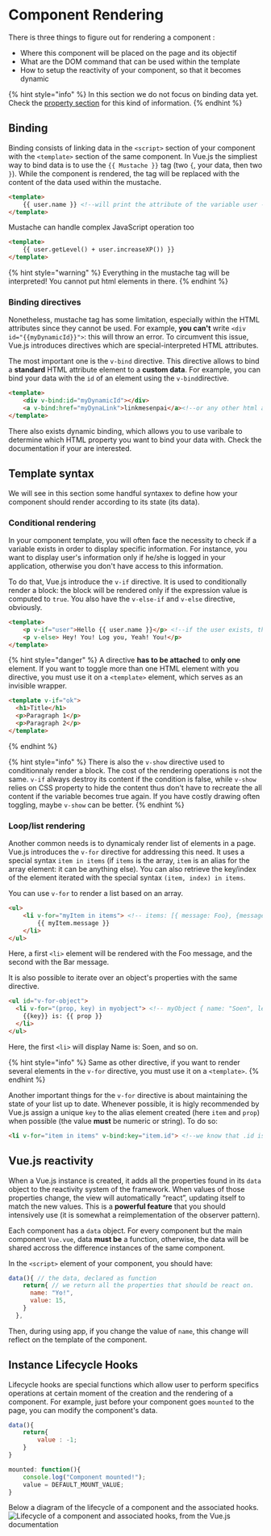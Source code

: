 # Component Rendering
There is three things to figure out for rendering a component :
* Where this component will be placed on the page and its objectif
* What are the DOM command that can be used within the template
* How to setup the reactivity of your component, so that it becomes dynamic

{% hint style="info" %}
In this section we do not focus on binding data yet. Check the [property section](property.md) for this kind of information.
{% endhint %}

## Binding
Binding consists of linking data in the `<script>` section of your component with the `<template>` section of the same component. In Vue.js the simpliest way to bind data is to use the `{{ Mustache }}` tag (two `{`, your data, then two `}`). While the component is rendered, the tag will be replaced with the content of the data used within the mustache.

```html
<template>
    {{ user.name }} <!--will print the attribute of the variable user -->
</template>
```

Mustache can handle complex JavaScript operation too
```html
<template>
    {{ user.getLevel() + user.increaseXP()) }}
</template>
```
{% hint style="warning" %}
Everything in the mustache tag will be interpreted! You cannot put html elements in there.
{% endhint %}

### Binding directives
Nonetheless, mustache tag has some limitation, especially within the HTML attributes since they cannot be used. For example, **you can't** write `<div id="{{myDynamicId}}">`: this will throw an error. To circumvent this issue, Vue.js introduces directives which are special-interpreted HTML attributes.

The most important one is the `v-bind` directive. This directive allows to bind a **standard** HTML attribute element to a **custom data**. For example, you can bind your data with the `id` of an element using the `v-bind`directive.

```html
<template>
    <div v-bind:id="myDynamicId"></div>
    <a v-bind:href="myDynaLink">linkmesenpai</a><!--or any other html attribute!-->
</template>
```

There also exists dynamic binding, which allows you to use varibale to determine which HTML property you want to bind your data with. Check the documentation if your are interested.

## Template syntax
We will see in this section some handful syntaxex to define how your component should render according to its state (its data).

### Conditional rendering
In your component template, you will often face the necessity to check if a variable exists in order to display specific information. For instance, you want to display user's information only if he/she is logged in your application, otherwise you don't have access to this information.

To do that, Vue.js introduce the `v-if` directive. It is used to conditionally render a block: the block will be rendered only if the expression value is computed to `true`. You also have the `v-else-if` and `v-else` directive, obviously.

```html
<template>
    <p v-if="user">Hello {{ user.name }}</p> <!--if the user exists, then we have its name-->
    <p v-else> Hey! You! Log you, Yeah! You!</p>
</template>
```

{% hint style="danger" %}
A directive **has to be attached** to **only one** element. If you want to toggle more than one HTML element with you directive, you must use it on a `<template>` element, which serves as an invisible wrapper.
```html
<template v-if="ok">
  <h1>Title</h1>
  <p>Paragraph 1</p>
  <p>Paragraph 2</p>
</template>
```
{% endhint %}

{% hint style="info" %}
There is also the `v-show` directive used to conditionnaly render a block. The cost of the rendering operations is not the same. `v-if` always destroy its content if the condition is false, while `v-show` relies on CSS property to hide the content thus don't have to recreate the all content if the variable becomes true again. If you have costly drawing often toggling, maybe `v-show` can be better.
{% endhint %}

### Loop/list rendering
Another common needs is to dynamicaly render list of elements in a page. Vue.js introduces the `v-for` directive for addressing this need. It uses a special syntax `item in items` (if `items` is the array, `item` is an alias for the array element: it can be anything else). You can also retrieve the key/index of the element iterated with the special syntax `(item, index) in items`.

You can use `v-for` to render a list based on an array.
```html
<ul>
    <li v-for="myItem in items"> <!-- items: [{ message: Foo}, {message: Bar}]-->
        {{ myItem.message }}
    </li>
</ul>
```
Here, a first `<li>` element will be rendered with the Foo message, and the second with the Bar message.

It is also possible to iterate over an object's properties with the same directive.
```html
<ul id="v-for-object">
  <li v-for="(prop, key) in myobject"> <!-- myObject { name: "Soen", level: "3Dan", xp: 150,}-->
    {{key}} is: {{ prop }}
  </li>
</ul>
```
Here, the first `<li>` will display Name is: Soen, and so on.

{% hint style="info" %}
Same as other directive, if you want to render several elements in the `v-for` directive, you must use it on a `<template>`.
{% endhint %}

Another important things for the `v-for` directive is about maintaining the state of your list up to date. Whenever possible, it is higly recommended by Vue.js assign a unique `key` to the alias element created (here `item` and `prop`) when possible (the value **must** be numeric or string). To do so:
```html
<li v-for="item in items" v-bind:key="item.id"> <!--we know that .id is unique across all the element of your array, we can use it as a key -->
```

## Vue.js reactivity
When a Vue.js instance is created, it adds all the properties found in its `data` object to the reactivity system of the framework. When values of those properties change, the view will automatically “react”, updating itself to match the new values. This is a **powerful feature** that you should intensively use (it is somewhat a reimplementation of the observer pattern).

Each component has a `data` object. For every component but the main component `Vue.vue`, data **must be** a function, otherwise, the data will be shared accross the difference instances of the same component.

In the `<script>` element of your component, you should have:
```js
data(){ // the data, declared as function
    return{ // we return all the properties that should be react on.
      name: "Yo!",
      value: 15,
    }
  },
```

Then, during using app, if you change the value of `name`, this change will reflect on the template of the component.

## Instance Lifecycle Hooks
Lifecycle hooks are special functions which allow user to perform specifics operations at certain moment of the creation and the rendering of a component. For example, just before your component goes `mounted` to the page, you can modify the component's data.

```js
data(){
    return{
        value : -1;
    }
}

mounted: function(){
    console.log("Component mounted!");
    value = DEFAULT_MOUNT_VALUE;
}
```

Below a diagram of the lifecycle of a component and the associated hooks.
![Lifecycle of a component and associated hooks, from the [Vue.js documentation](https://vuejs.org/v2/guide/instance.html)](lifecycle.png)